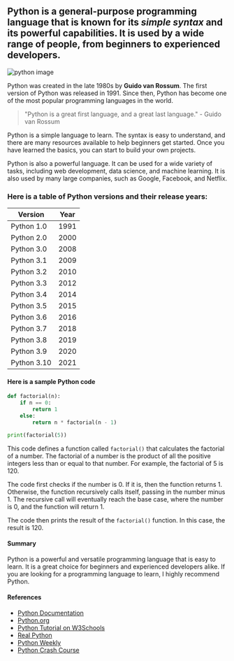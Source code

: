 
## Python is a general-purpose programming language that is known for its *simple syntax* and its powerful capabilities. It is used by a wide range of people, from beginners to experienced developers.

![python image](https://1.bp.blogspot.com/-X5OBU37Ims4/XQexxebsV0I/AAAAAAAAD80/PlMIGUQBY3YwRugZNLvdRaI2Pw_g0jIlgCLcBGAs/s1600/Python%2BProgramming%2BLogo.png)


Python was created in the late 1980s by **Guido van Rossum**. The first version of Python was released in 1991. Since then, Python has become one of the most popular programming languages in the world.

>"Python is a great first language, and a great last language." - Guido van Rossum

Python is a simple language to learn. The syntax is easy to understand, and there are many resources available to help beginners get started. Once you have learned the basics, you can start to build your own projects.

Python is also a powerful language. It can be used for a wide variety of tasks, including web development, data science, and machine learning. It is also used by many large companies, such as Google, Facebook, and Netflix.

### Here is a table of Python versions and their release years:

| Version | Year |
|---|---|
| Python 1.0 | 1991 |
| Python 2.0 | 2000 |
| Python 3.0 | 2008 |
| Python 3.1 | 2009 |
| Python 3.2 | 2010 |
| Python 3.3 | 2012 |
| Python 3.4 | 2014 |
| Python 3.5 | 2015 |
| Python 3.6 | 2016 |
| Python 3.7 | 2018 |
| Python 3.8 | 2019 |
| Python 3.9 | 2020 |
| Python 3.10 | 2021 |

#### Here is a sample Python code

```python
def factorial(n):
    if n == 0:
        return 1
    else:
        return n * factorial(n - 1)

print(factorial(5))
```

This code defines a function called `factorial()` that calculates the factorial of a number. The factorial of a number is the product of all the positive integers less than or equal to that number. For example, the factorial of 5 is 120.

The code first checks if the number is 0. If it is, then the function returns 1. Otherwise, the function recursively calls itself, passing in the number minus 1. The recursive call will eventually reach the base case, where the number is 0, and the function will return 1.

The code then prints the result of the `factorial()` function. In this case, the result is 120.

#### Summary

Python is a powerful and versatile programming language that is easy to learn. It is a great choice for beginners and experienced developers alike. If you are looking for a programming language to learn, I highly recommend Python.


#### References

- [Python Documentation](https://docs.python.org/3/)
- [Python.org](https://docs.python.org/3/)
- [Python Tutorial on W3Schools](https://www.w3schools.com/python/)
- [Real Python](https://realpython.com/)
- [Python Weekly](https://www.pythonweekly.com/)
- [Python Crash Course](https://nostarch.com/pythoncrashcourse2e)

